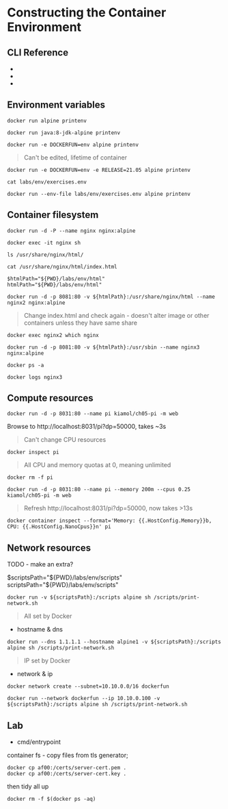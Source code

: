 # Constructing the Container Environment

## CLI Reference

- [](https://docs.docker.com/engine/reference/commandline/run/#set-environment-variables--e---env---env-file)
- [](https://docs.docker.com/engine/reference/commandline/run/#mount-volume--v---read-only)
- [](https://docs.docker.com/config/containers/resource_constraints/)

## Environment variables

```
docker run alpine printenv

docker run java:8-jdk-alpine printenv
```

```
docker run -e DOCKERFUN=env alpine printenv
```

> Can't be edited, lifetime of container

```
docker run -e DOCKERFUN=env -e RELEASE=21.05 alpine printenv
```

```
cat labs/env/exercises.env

docker run --env-file labs/env/exercises.env alpine printenv
```

## Container filesystem

```
docker run -d -P --name nginx nginx:alpine
```

```
docker exec -it nginx sh

ls /usr/share/nginx/html/

cat /usr/share/nginx/html/index.html
```

```
$htmlPath="${PWD}/labs/env/html"
htmlPath="${PWD}/labs/env/html"

docker run -d -p 8081:80 -v ${htmlPath}:/usr/share/nginx/html --name nginx2 nginx:alpine
```

> Change index.html and check again - doesn't alter image or other containers unless they have same share

```
docker exec nginx2 which nginx

docker run -d -p 8081:80 -v ${htmlPath}:/usr/sbin --name nginx3 nginx:alpine

docker ps -a

docker logs nginx3
```

## Compute resources

```
docker run -d -p 8031:80 --name pi kiamol/ch05-pi -m web 
```

Browse to http://localhost:8031/pi?dp=50000, takes ~3s

> Can't change CPU resources

```
docker inspect pi
```
> All CPU and memory quotas at 0, meaning unlimited


```
docker rm -f pi

docker run -d -p 8031:80 --name pi --memory 200m --cpus 0.25 kiamol/ch05-pi -m web 
```

> Refresh http://localhost:8031/pi?dp=50000, now takes >13s

```
docker container inspect --format='Memory: {{.HostConfig.Memory}}b, CPU: {{.HostConfig.NanoCpus}}n' pi
```

## Network resources

TODO - make an extra?

$scriptsPath="${PWD}/labs/env/scripts"
scriptsPath="${PWD}/labs/env/scripts"

```
docker run -v ${scriptsPath}:/scripts alpine sh /scripts/print-network.sh
```

> All set by Docker

- hostname & dns

```
docker run --dns 1.1.1.1 --hostname alpine1 -v ${scriptsPath}:/scripts alpine sh /scripts/print-network.sh
```

> IP set by Docker

- network & ip 

```
docker network create --subnet=10.10.0.0/16 dockerfun

docker run --network dockerfun --ip 10.10.0.100 -v ${scriptsPath}:/scripts alpine sh /scripts/print-network.sh
```

## Lab

- cmd/entrypoint

container fs - copy files from tls generator; 

```
docker cp af00:/certs/server-cert.pem .
docker cp af00:/certs/server-cert.key .
```

then tidy all up

```
docker rm -f $(docker ps -aq)
```